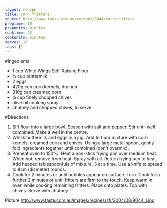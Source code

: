 ```yaml
---
layout: recipe
title: Corn fritters 
source: http://www.taste.com.au/recipes/8044/corn+fritters
preptime: 10
prepunits: minutes
cooktime: 25
cookunits: minutes
serves: 18
tags: []
---
```

#Ingedients
* 1 cup White Wings Self-Raising Flour
* &frac12; cup buttermilk
* 2 eggs
* 420g can corn kernels, drained
* 310g can creamed corn
* &frac14; cup finely chopped chives
* olive oil cooking spray
* chutney and chopped chives, to serve

#Directions
1. Sift flour into a large bowl. Season with salt and pepper. Stir until well combined. Make a well in the centre.
2. Whisk buttermilk and eggs in a jug. Add to flour mixture with corn kernels, creamed corn and chives. Using a large metal spoon, gently fold ingredients together until combined (don't overmix).
3. Preheat oven to 150&deg;C. Heat a non-stick frying pan over medium heat. When hot, remove from heat. Spray with oil. Return frying pan to heat. Add heaped tablespoonfuls of mixture, 3 at a time. Use a knife to spread to 8cm (diameter) rounds.
4. Cook for 2 minutes or until bubbles appear on surface. Turn. Cook for a further 2 minutes or until fritters are firm to the touch. Keep warm in oven while cooking remaining fritters. Place onto plates. Top with chives. Serve with chutney.

Picture
http://www.taste.com.au/images/recipes/sfi/2004/08/8044_l.jpg